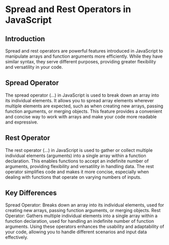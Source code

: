 # Spread and Rest Operators in JavaScript
## Introduction
Spread and rest operators are powerful features introduced in JavaScript to manipulate arrays and function arguments more efficiently. While they have similar syntax, they serve different purposes, providing greater flexibility and versatility in your code.

## Spread Operator
The spread operator (...) in JavaScript is used to break down an array into its individual elements. It allows you to spread array elements wherever multiple elements are expected, such as when creating new arrays, passing function arguments, or merging objects. This feature provides a convenient and concise way to work with arrays and make your code more readable and expressive.

## Rest Operator
The rest operator (...) in JavaScript is used to gather or collect multiple individual elements (arguments) into a single array within a function declaration. This enables functions to accept an indefinite number of arguments, providing flexibility and versatility in handling data. The rest operator simplifies code and makes it more concise, especially when dealing with functions that operate on varying numbers of inputs.

## Key Differences
Spread Operator: Breaks down an array into its individual elements, used for creating new arrays, passing function arguments, or merging objects.
Rest Operator: Gathers multiple individual elements into a single array within a function declaration, used for handling an indefinite number of function arguments.
Using these operators enhances the usability and adaptability of your code, allowing you to handle different scenarios and input data effectively.

